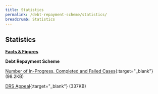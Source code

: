 ```yaml
---
title: Statistics
permalink: /debt-repayment-scheme/statistics/
breadcrumb: Statistics
---
```

Statistics
---

<u><b>Facts & Figures</b></u>

**Debt Repayment Scheme**

[Number of In-Progress, Completed and Failed Cases](/files/NumberofIn-Progress,CompletedandFailedCasesforDRS(Feb22).pdf){:target="_blank"} (98.2KB)

[DRS Appeal](/files/DRSAppeal.pdf/){:target="_blank"} (337KB)